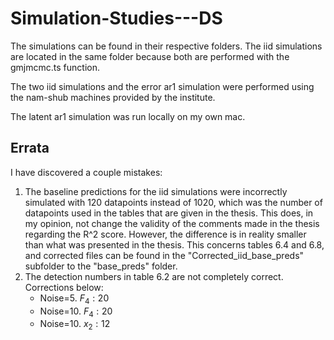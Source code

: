 # Simulation-Studies---DS

The simulations can be found in their respective folders. The iid simulations are located in the same folder because both are performed with the gmjmcmc.ts function.

The two iid simulations and the error ar1 simulation were performed using the nam-shub machines provided by the institute.

The latent ar1 simulation was run locally on my own mac.

## Errata

I have discovered a couple mistakes:
1. The baseline predictions for the iid simulations were incorrectly simulated with 120 datapoints instead of 1020, which was the number of datapoints used in the tables that are given in the thesis. This does, in my opinion, not change the validity of the comments made in the thesis regarding the R^2 score. However, the difference is in reality smaller than what was presented in the thesis. This concerns tables 6.4 and 6.8, and corrected files can be found in the "Corrected_iid_base_preds" subfolder to the "base_preds" folder.
2. The detection numbers in table 6.2 are not completely correct. Corrections below:
    - Noise=5. $F_4: 20$
    - Noise=10. $F_4: 20$
    - Noise=10. $x_2: 12$

